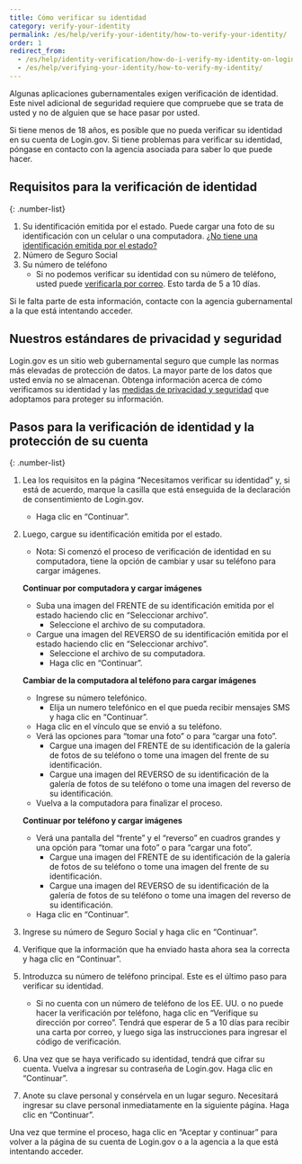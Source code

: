 ```yaml
---
title: Cómo verificar su identidad
category: verify-your-identity
permalink: /es/help/verify-your-identity/how-to-verify-your-identity/
order: 1
redirect_from:
  - /es/help/identity-verification/how-do-i-verify-my-identity-on-logingov/
  - /es/help/verifying-your-identity/how-to-verify-my-identity/
---
```


Algunas aplicaciones gubernamentales exigen verificación de identidad. Este nivel adicional de seguridad requiere que compruebe que se trata de usted y no de alguien que se hace pasar por usted.

Si tiene menos de 18 años, es posible que no pueda verificar su identidad en su cuenta de Login.gov. Si tiene problemas para verificar su identidad, póngase en contacto con la agencia asociada para saber lo que puede hacer.

## Requisitos para la verificación de identidad

{: .number-list}
1. Su identificación emitida por el estado. Puede cargar una foto de su identificación con un celular o una computadora. [¿No tiene una identificación emitida por el estado?](/es/help/verify-your-identity/accepted-identification-documents/)
1. Número de Seguro Social
1. Su número de teléfono
   * Si no podemos verificar su identidad con su número de teléfono, usted puede [verificarla por correo](/es/help/verify-your-identity/verify-your-address-by-mail/). Esto tarda de 5 a 10 días.

Si le falta parte de esta información, contacte con la agencia gubernamental a la que está intentando acceder.

## Nuestros estándares de privacidad y seguridad
Login.gov es un sitio web gubernamental seguro que cumple las normas más elevadas de protección de datos. La mayor parte de los datos que usted envía no se almacenan. Obtenga información acerca de cómo verificamos su identidad y las [medidas de privacidad y seguridad](/es/policy/) que adoptamos para proteger su información.

## Pasos para la verificación de identidad y la protección de su cuenta

{: .number-list}
1. Lea los requisitos en la página “Necesitamos verificar su identidad” y, si está de acuerdo, marque la casilla que está enseguida de la declaración de consentimiento de Login.gov.
    * Haga clic en “Continuar”.
2. Luego, cargue su identificación emitida por el estado.
    * Nota: Si comenzó el proceso de verificación de identidad en su computadora, tiene la opción de cambiar y usar su teléfono para cargar imágenes.

    **Continuar por computadora y cargar imágenes**
    * Suba una imagen del FRENTE de su identificación emitida por el estado haciendo clic en “Seleccionar archivo”.
        * Seleccione el archivo de su computadora.
    * Cargue una imagen del REVERSO de su identificación emitida por el estado haciendo clic en “Seleccionar archivo”.
        * Seleccione el archivo de su computadora.
        * Haga clic en “Continuar”.

    **Cambiar de la computadora al teléfono para cargar imágenes**

    * Ingrese su número telefónico.
        * Elija un numero telefónico en el que pueda recibir mensajes SMS y haga clic en “Continuar”.
    * Haga clic en el vínculo que se envió a su teléfono.
    * Verá las opciones para “tomar una foto” o para “cargar una foto”.
        * Cargue una imagen del FRENTE de su identificación de la galería de fotos de su teléfono o tome una imagen del frente de su identificación.
        * Cargue una imagen del REVERSO de su identificación de la galería de fotos de su teléfono o tome una imagen del reverso de su identificación.
    * Vuelva a la computadora para finalizar el proceso.

    **Continuar por teléfono y cargar imágenes**

    * Verá una pantalla del “frente” y el “reverso” en cuadros grandes y una opción para “tomar una foto” o para “cargar una foto”.
        * Cargue una imagen del FRENTE de su identificación de la galería de fotos de su teléfono o tome una imagen del frente de su identificación.
        * Cargue una imagen del REVERSO de su identificación de la galería de fotos de su teléfono o tome una imagen del reverso de su identificación.
    * Haga clic en “Continuar”.
1. Ingrese su número de Seguro Social y haga clic en “Continuar”.
1. Verifique que la información que ha enviado hasta ahora sea la correcta y haga clic en “Continuar”.
1. Introduzca su número de teléfono principal. Este es el último paso para verificar su identidad.
    * Si no cuenta con un número de teléfono de los EE. UU. o no puede hacer la verificación por teléfono, haga clic en “Verifique su dirección por correo”. Tendrá que esperar de 5 a 10 días para recibir una carta por correo, y luego siga las instrucciones para ingresar el código de verificación.
1. Una vez que se haya verificado su identidad, tendrá que cifrar su cuenta. Vuelva a ingresar su contraseña de Login.gov. Haga clic en “Continuar”.
1. Anote su clave personal y consérvela en un lugar seguro. Necesitará ingresar su clave personal inmediatamente en la siguiente página. Haga clic en “Continuar”.

Una vez que termine el proceso, haga clic en “Aceptar y continuar” para volver a la página de su cuenta de Login.gov o a la agencia a la que está intentando acceder.
